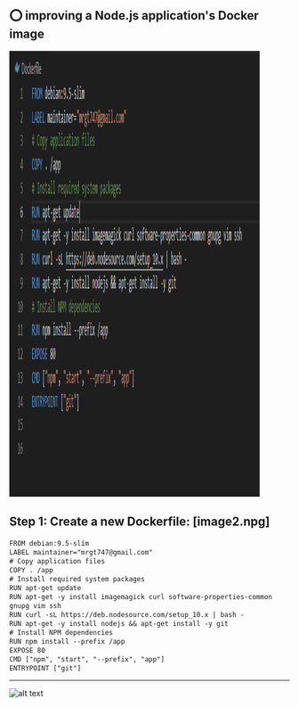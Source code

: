 ## :o: improving a Node.js application's Docker image

<img src=images/4.png  alt="alt text" width="450" height="800">


**Step 1:** Create a new Dockerfile: 
[image2.npg]
------------------------------
```
FROM debian:9.5-slim
LABEL maintainer="mrgt747@gmail.com"
# Copy application files
COPY . /app
# Install required system packages
RUN apt-get update
RUN apt-get -y install imagemagick curl software-properties-common gnupg vim ssh
RUN curl -sL https://deb.nodesource.com/setup_10.x | bash -
RUN apt-get -y install nodejs && apt-get install -y git
# Install NPM dependencies
RUN npm install --prefix /app
EXPOSE 80
CMD ["npm", "start", "--prefix", "app"]
ENTRYPOINT ["git"]

```
------------------------------

<img src=images/image1.png  alt="alt text" width="450" height="800">
